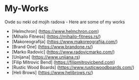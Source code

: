 # My-Works

Ovde su neki od mojih radova -
Here are some of my works

- [Helmchron] (https://www.helmchron.com)
- [Mihailo Fitness] (https://mihailo-fitness.rs/)
- [Makoreografija] (https://www.makoreografija.com/)
- [Brand One] (https://www.brandone.rs/)
- [Marko Radovic] (https://www.radovicmarko.com/)
- [Unijana] (https://www.unijana.rs)
- [Filip Mitrovic Bend] (https://filipmitrovicbend.com)
- [Rustic Wood Boards] (https://www.rusticwoodboards.com/)
- [Heli Brows] (https://www.helibrows.rs/)
